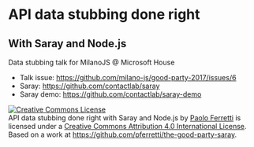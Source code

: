 # API data stubbing done right
## With Saray and Node.js

Data stubbing talk for MilanoJS @ Microsoft House

- Talk issue: https://github.com/milano-js/good-party-2017/issues/6
- Saray: https://github.com/contactlab/saray
- Saray demo: https://github.com/contactlab/saray-demo


<a rel="license" href="http://creativecommons.org/licenses/by/4.0/"><img alt="Creative Commons License" style="border-width:0" src="https://i.creativecommons.org/l/by/4.0/88x31.png" /></a><br /><span xmlns:dct="http://purl.org/dc/terms/" property="dct:title">API data stubbing done right with Saray and Node.js</span> by <a xmlns:cc="http://creativecommons.org/ns#" href="https://github.com/pferretti/the-good-party-saray" property="cc:attributionName" rel="cc:attributionURL">Paolo Ferretti</a> is licensed under a <a rel="license" href="http://creativecommons.org/licenses/by/4.0/">Creative Commons Attribution 4.0 International License</a>.<br />Based on a work at <a xmlns:dct="http://purl.org/dc/terms/" href="https://github.com/pferretti/the-good-party-saray" rel="dct:source">https://github.com/pferretti/the-good-party-saray</a>.
